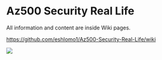 # Az500 Security Real Life

All information and content are inside Wiki pages.

https://github.com/eshlomo1/Az500-Security-Real-Life/wiki

![](https://www.reimling.eu/wp-content/uploads/2020/04/Az-500-article-logo-1-672x372.png)
